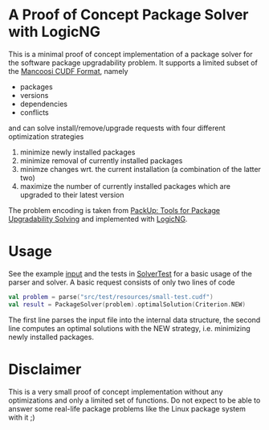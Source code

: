# A Proof of Concept Package Solver with LogicNG

This is a minimal proof of concept implementation of a package solver for the software package upgradability problem.  It supports a limited subset of the [Mancoosi CUDF Format](https://www.mancoosi.org/cudf/), namely

- packages
- versions
- dependencies
- conflicts

and can solve install/remove/upgrade requests with four different optimization strategies

1. minimize newly installed packages
2. minimize removal of currently installed packages
3. minimze changes wrt. the current installation (a combination of the latter two)
4. maximize the number of currently installed packages which are upgraded to their latest version

The problem encoding is taken from [PackUp: Tools for Package Upgradability Solving](https://content.iospress.com/articles/journal-on-satisfiability-boolean-modeling-and-computation/sat190090) and implemented with [LogicNG](https://github.com/logic-ng/LogicNG).

# Usage

See the example [input]() and the tests in [SolverTest](https://github.com/booleworks/package-solving-poc/blob/main/src/test/kotlin/SolverTest.kt) for a basic usage of the parser and solver.  A basic request consists of only two lines of code

```kotlin
val problem = parse("src/test/resources/small-test.cudf")
val result = PackageSolver(problem).optimalSolution(Criterion.NEW)
```

The first line parses the input file into the internal data structure, the second line computes an optimal solutions with the NEW strategy, i.e. minimizing newly installed packages.

# Disclaimer

This is a very small proof of concept implementation without any optimizations and only a limited set of functions.  Do not expect to be able to answer some real-life package problems like the Linux package system with it ;)

